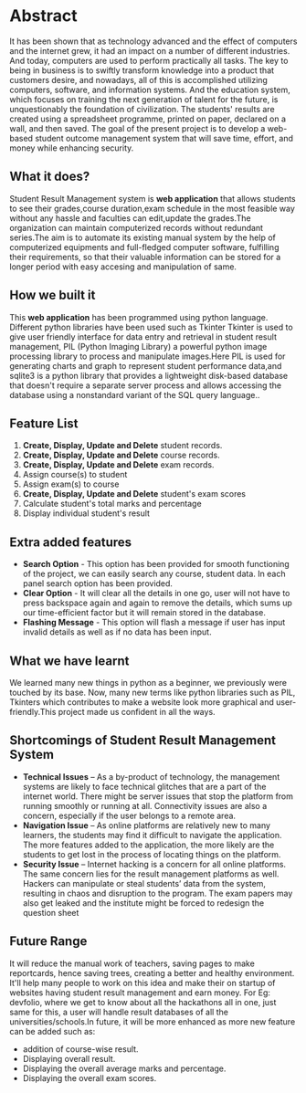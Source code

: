 # Abstract
It has been shown that as technology advanced and the effect of computers and the internet grew, it had an impact on a number of different industries. And today, computers are used to perform practically all tasks. The key to being in business is to swiftly transform knowledge into a product that customers desire, and nowadays, all of this is accomplished utilizing computers, software, and information systems. And the education system, which focuses on training the next generation of talent for the future, is unquestionably the foundation of civilization. The students' results are created using a spreadsheet programme, printed on paper, declared on a wall, and then saved. The goal of the present project is to develop a web-based student outcome management system that will save time, effort, and money while enhancing security.

## What it does?
Student Result Management system is **web application** that allows students to see their grades,course duration,exam schedule in the most feasible way without any hassle and faculties can edit,update the grades.The organization can maintain computerized records without redundant series.The aim is to automate its existing manual system by the help of computerized equipments and full-fledged computer software, fulfilling their requirements, so that their valuable information can be stored for a longer period with easy accesing and manipulation of same.

## How we built it
This **web application** has been programmed using python language. Different python libraries have been used such as Tkinter Tkinter is used to give user friendly
interface for data entry and retrieval in student result management, PIL (Python Imaging Library) a powerful python image processing library to process and manipulate images.Here PIL is used for generating charts and graph to represent student performance data,and  sqlite3 is a python library that provides a lightweight disk-based database that doesn't require a separate server process and allows accessing the database using a nonstandard variant of the SQL query language..

## Feature List
1. **Create, Display, Update and Delete** student records.
2. **Create, Display, Update and Delete** course records.
3. **Create, Display, Update and Delete** exam records.
4. Assign course(s) to student
5. Assign exam(s) to course
6. **Create, Display, Update and Delete** student's exam scores
7. Calculate student's total marks and percentage
8. Display individual student's result

## Extra added features
* **Search Option** - This option has been provided for smooth functioning of the project, we can easily search any course, student data. In each panel search option has been provided.
* **Clear Option** - It will clear all the details in one go, user will not have to press backspace again and again to remove the details, which sums up our time-efficient factor but it will remain stored in the database.
* **Flashing Message** - This option will flash a message if user has input invalid details as well as if no data has been input.

## What we have learnt
We learned many new things in python as a beginner, we previously were touched by its base. Now, many new terms like python libraries such as PIL, Tkinters which contributes to make a website look more graphical and user-friendly.This project made us confident in all the ways.

## Shortcomings of Student Result Management System
* **Technical Issues** – As a by-product of technology, the management systems are likely to face technical glitches that are a part of the internet world. There might be server issues that stop the platform from running smoothly or running at all. Connectivity issues are also a concern, especially if the user belongs to a remote area.
* **Navigation Issue** – As online platforms are relatively new to many learners, the students may find it difficult to navigate the application. The more features added to the application, the more likely are the students to get lost in the process of locating things on the platform.
* **Security Issue** – Internet hacking is a concern for all online platforms. The same concern lies for the result management platforms as well. Hackers can manipulate or steal students’ data from the system, resulting in chaos and disruption to the program. The exam papers may also get leaked and the institute might be forced to redesign the question sheet

## Future Range
It will reduce the manual work of teachers, saving pages to make reportcards, hence saving trees, creating a better and healthy environment. It'll help many people to work on this idea and make their on startup of websites having student result management and earn money. For Eg: devfolio, where we get to know about all the hackathons all in one, just same for this, a user will handle result databases of all the universities/schools.In future, it will be more enhanced as more new feature can be added such as:
* addition of course-wise result.
* Displaying overall result.
* Displaying the overall average marks and percentage.
* Displaying the overall exam scores.


